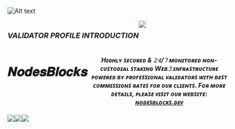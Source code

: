 <img
  src="https://i.ibb.co/Ws34ZkY/banner.jpg"
  alt="Alt text"
  title="banner"
  style="display: inline-block; margin: 0 auto; max-width: 300px">
  

<div align="center">
  <div style="display: flex; align-items: flex-start;">
  <h3><b><i>VALIDATOR PROFILE INTRODUCTION</b></i></h3>
    <img align="top" src="https://komarev.com/ghpvc/?username=NodesBlocks&color=blueviolet"/>
<br />
  </div>
</div>

<div align="center">
  <div style="display: flex; align-items: flex-start;">
  <br />
<h1>𝑵𝒐𝒅𝒆𝒔𝑩𝒍𝒐𝒄𝒌𝒔</h1>
<h4><i>Hɪɢʜʟʏ ꜱᴇᴄᴜʀᴇᴅ & 𝟸𝟺/𝟽 ᴍᴏɴɪᴛᴏʀᴇᴅ ɴᴏɴ-ᴄᴜꜱᴛᴏᴅɪᴀʟ ꜱᴛᴀᴋɪɴɢ Wᴇʙ𝟹 ɪɴғʀᴀꜱᴛʀᴜᴄᴛᴜʀᴇ ᴘᴏᴡᴇʀᴇᴅ ʙʏ ᴘʀᴏғᴇꜱꜱɪᴏɴᴀʟ ᴠᴀʟɪᴅᴀᴛᴏʀꜱ ᴡɪᴛʜ ʙᴇꜱᴛ ᴄᴏᴍᴍɪꜱꜱɪᴏɴꜱ ʀᴀᴛᴇꜱ ғᴏʀ ᴏᴜʀ ᴄʟɪᴇɴᴛꜱ. Fᴏʀ ᴍᴏʀᴇ ᴅᴇᴛᴀɪʟꜱ, ᴘʟᴇᴀꜱᴇ ᴠɪꜱɪᴛ ᴏᴜʀ ᴡᴇʙꜱɪᴛᴇ: <a href="https://nodesblocks.dev">ɴᴏᴅᴇꜱʙʟᴏᴄᴋꜱ.ᴅᴇᴠ</a></h4></i>
<br />
<br />
  </div>
</div>


<div align="center">
  <div style="display: flex; align-items: flex-start;">
    <img align="top" src="https://github-readme-stats.vercel.app/api?username=NodesBlocks&show_icons=true&theme=nightowl"/>
<br />
<br />
    <img align="top" src="https://github-readme-streak-stats.herokuapp.com?user=NodesBlocks&theme=nightowl&date_format=M%20j%5B%2C%20Y%5D"/>
<br />
<br />
   <img align="down" src="https://github-readme-stats.vercel.app/api/top-langs/?username=NodesBlocks&layout=compact&theme=nightowl"/>
  </div>
</div>

